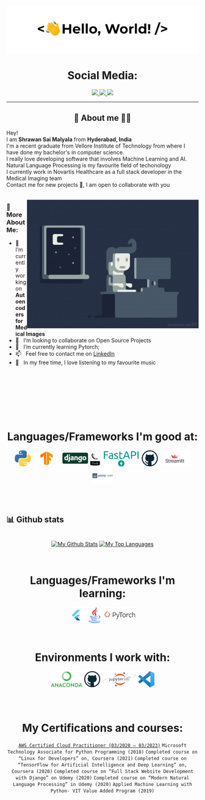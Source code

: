 <!-- 
GIF SECTION

If you wanna know how i made this gif

I made this with my repo: (https://github.com/DavidsDvm/GitHub_ProfileReadmeGIF)
There i made and page with the GIF content, later i record my screen with OBS
after that i converter the video from mp4 to gif
ur welcome ;) 
-->
<a href="https://github.com/ShrawanSai/">![Profile GIF](./assets/profile_presentation.gif)</a>

<!-- Social icons section -->
<h1 align="center"> Social Media: </h1>
  <p align="center">
    <a href="https://twitter.com/shrawan06494046">
      <img src="https://img.shields.io/badge/twitter-7cebf5?&style=for-the-badge&logo=twitter&logoColor=black">
    </a>
    <a href="http://www.linkedin.com/in/shrawans">
      <img src="https://img.shields.io/badge/linkedin-7cebf5?&style=for-the-badge&logo=linkedin&logoColor=black">
    </a>
    <a href="mailto:msaishrawan@gmail.com">
      <img src="https://img.shields.io/badge/SEND%20MAIL-7cebf5?&style=for-the-badge&logo=MAIL.RU&logoColor=black">
    </a>
  </p>
</h1>

<hr>

<!-- Description about me -->
<h2 align="center"> 🤔 About me 👨‍💻 </h2>

Hey! <br />
I am <b>Shrawan Sai Malyala</b> from <strong>Hyderabad, India</strong><br />
I'm a recent graduate from Vellore Institute of Technology from where I have done my bachelor's in computer science. <br />
I really love developing software that involves Machine Learning and AI. Natural Language Processing is my favourite field of techonology <br />
I currently work in Novartis Healthcare as a full stack developer in the Medical Imaging team<br />
Contact me for new projects 📨, I am open to collaborate with you<br/><br/> 



<img align="right" alt="GIF" src="./assets/dance_ascii.gif" width="450vw"/>

### 🧐 More About Me:

- 🔭 &nbsp; I’m currently working on **Autoencoders for Medical Images**
- 🤝 &nbsp; I’m looking to collaborate on Open Source Projects
- 🌱 &nbsp; I’m currently learning Pytorch; 
- 📫 &nbsp; Feel free to contact me on [LinkedIn](http://www.linkedin.com/in/shrawans)
- 🎷 &nbsp; In my free time, I love listening to my favourite music

<br><br><br>

<!-- languajes and skills section -->
<br><br><br>
<h1 align="center"> Languages/Frameworks I'm good at: </h1>
<p align="center">
<code><a href="https://www.python.org/"><img alt="Python" title="Python" src="./assets/python.png" height="42"></a></code>
  <code><a href="https://www.tensorflow.org/"><img alt="Tensorflow" title="Tensorflow" src="./assets/tf.png" height="42"></a></code>
  <code><a href="https://www.djangoproject.com/"><img alt="Django" title="Django" src="./assets/Django-Logo.png" height="42"></a></code>
  <code><a href="https://flask.palletsprojects.com/en/2.0.x/"><img alt="Flask" title="Flask" src="./assets/flask.png" height="42"></a></code>
  <code><a href="https://fastapi.tiangolo.com/"><img alt="FastAPI" title="Fast API" src="./assets/fast_api.png" height="42"></a></code>
  <code><a href=""><img alt="Github" title="Github" src="./assets/github.png" height="42"></a></code>
  <code><a href="https://streamlit.io/"><img alt="Streamlit" title="Streamlit" src="./assets/streamlit.png" height="42"></a></code>
  <code><a href="https://plotly.com/dash/"><img alt="Plotly Dash" title="Plotly Dash" src="./assets/dash_plotly.png" height="42"></a></code>
</p>
<br>
<br>
<!-- GitHub stats section -->

## 📊 Github stats

<p align="center">
  <br/>
  <a href="https://github.com/anuraghazra/github-readme-stats"><img alt="My Github Stats" src="https://github-readme-stats.vercel.app/api/?username=ShrawanSai&hide=contribs,prs&show_icons=true&count_private=true&theme=react&bg_color=1F222E&title_color=7cebf5&icon_color=2d7de4&show_icons=true&border_color=7cebf5&border_radius=10" height="192px"/></a>
  <a href="https://github.com/anuraghazra/github-readme-stats"><img alt="My Top Languages" src="https://github-readme-stats.vercel.app/api/top-langs/?username=ShrawanSai&langs_count=8&layout=compact&theme=react&bg_color=1F222E&title_color=7cebf5&icon_color=2d7de4&show_icons=true&border_color=7cebf5&border_radius=10" height="192px"/></a>
  <br/>

</p>
<br>
<h1 align="center"> Languages/Frameworks I'm learning: </h1>
<p align="center">
  <code><a href="https://flutter.dev/"><img alt="Flutter" title="Flutter" src="./assets/flutter.png" height="42"></a></code>
  <code><a href="https://www.java.com/en/"><img alt="Java" title="Java" src="./assets/java.png" height="42"></a></code>
  <code><a href="https://pytorch.org/"><img alt="Pytorch" title="Pytorch" src="./assets/pytorch.png" height="42"></a></code>
</p>
<br>

<h1 align="center"> Environments I work with: </h1>
<p align="center">
  <code><a href="https://www.anaconda.com/"><img alt="Anaconda" title="Anaconda" src="./assets/Anaconda_Logo.png" height="42"></a></code>
  <code><a href="https://github.com/"><img alt="GitHub" title="GitHub" src="./assets/github.png" height="42"></a></code>
  <code><a href="https://jupyter.org/"><img alt="Jupyter Lab" title="Jupyter Lab" src="./assets/jupyter lab.png" height="42"></a></code>
  <code><a href="https://code.visualstudio.com/"><img alt="Vs code" title="Vs code" src="./assets/vscode.png" height="42"></a></code>
</p>
<br>

<br>

<h1 align="center"> My Certifications and courses: </h1>
<p align="center">
  <code><a href="https://aws.amazon.com/certification/certified-cloud-practitioner/">AWS Certified Cloud Practitioner (03/2020 – 03/2023)</a></code>
  <code>Microsoft Technology Associate for Python Programming (2018)</code>
  <code>Completed course on “Linux for Developers” on, Coursera (2021)</code>
  <code>Completed course on “TensorFlow for Artificial Intelligence and Deep Learning” on, Coursera (2020)</code>
  <code>Completed course on “Full Stack Website Development with Django” on Udemy (2020)</code>
  <code>Completed course on “Modern Natural Language Processing” in Udemy (2020)</code>
  <code>Applied Machine Learning with Python- VIT Value Added Program (2019)</code>
  
</p>
<br>



